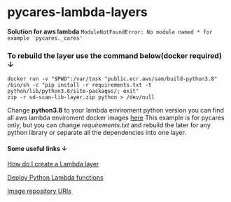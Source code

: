 # pycares-lambda-layers

**Solution for aws lambda** `ModuleNotFoundError: No module named * for example 'pycares._cares'`

### To rebuild the layer use the command below(docker required) ↓

```console
docker run -v "$PWD":/var/task "public.ecr.aws/sam/build-python3.8" /bin/sh -c "pip install -r requirements.txt -t python/lib/python3.8/site-packages/; exit"
zip -r sd-scan-lib-layer.zip python > /dev/null
```


Change **python3.8** to  your lambda enviroment python version 
you can find all aws lambda enviroment docker images [here](https://docs.aws.amazon.com/serverless-application-model/latest/developerguide/serverless-image-repositories.html)
This example is for pycares only, but you can change *requirements.txt* and rebuild the later for any python library or separate all the dependencies into one layer. 

#### Some useful links ↓

[How do I create a Lambda layer](https://aws.amazon.com/premiumsupport/knowledge-center/lambda-layer-simulated-docker/)

[Deploy Python Lambda functions](https://docs.aws.amazon.com/lambda/latest/dg/python-package.html)

[Image repository URIs](https://docs.aws.amazon.com/serverless-application-model/latest/developerguide/serverless-image-repositories.html)
